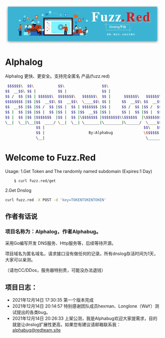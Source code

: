 <img src="fuzz.red.jpg">

# Alphalog

Alphalog 更快、更安全。支持完全匿名 产品(fuzz.red)

```bash
 $$$$$$\  $$\           $$\                 $$\                          
$$  __$$\ $$ |          $$ |                $$ |                         
$$ /  $$ |$$ | $$$$$$\  $$$$$$$\   $$$$$$\  $$ |      $$$$$$\   $$$$$$\  
$$$$$$$$ |$$ |$$  __$$\ $$  __$$\  \____$$\ $$ |     $$  __$$\ $$  __$$\ 
$$  __$$ |$$ |$$ /  $$ |$$ |  $$ | $$$$$$$ |$$ |     $$ /  $$ |$$ /  $$ |
$$ |  $$ |$$ |$$ |  $$ |$$ |  $$ |$$  __$$ |$$ |     $$ |  $$ |$$ |  $$ |
$$ |  $$ |$$ |$$$$$$$  |$$ |  $$ |\$$$$$$$ |$$$$$$$$\\$$$$$$  |\$$$$$$$ |
\__|  \__|\__|$$  ____/ \__|  \__| \_______|\________|\______/  \____$$ |
              $$ |                                             $$\   $$ |
              $$ |                    By:Alphabug              \$$$$$$  |
              \__|                                              \______/
```


# Welcome to Fuzz.Red #
Usage:
1.Get Token and The randomly named subdomain (Expires:1 Day)
  
```bash
	$ curl fuzz.red/get
```

2.Get Dnslog
  
```bash
curl fuzz.red -X POST -d 'key=TOKENTOKENTOKEN'
```



## 作者有话说

###  项目名称为：Alphalog，作者Alphabug。
采用Go编写开发 DNS服务、Http服务等，后续等待开源。

项目域名为匿名域名，请求接口没有做任何的记录。所有dnslog存活时间为1天，大家可以亲测。

（请勿CC/DDos，服务器特别贵，可能没办法退钱）
       
## 项目日志：
- 2021年12月14日 17:30:35 第一个版本完成
- 2021年12月14日 20:14:57 特别感谢团队成员hexman、Longlone（WaY）测试提出的各类bug。
- 2021年12月14日 20:26:33 上架公测，我是Alphabug欢迎大家提需求，目的就是让dnslog扩展性更高，如果您有建议请邮箱联系我：alphabug@redteam.site
